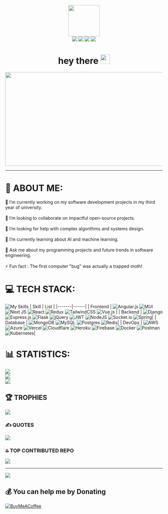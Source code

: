 <div id="header" align="center">
  <img src="https://media.giphy.com/media/M9gbBd9nbDrOTu1Mqx/giphy.gif" width="100"/>
  <div id="badges">
  <a href="https://www.facebook.com/veevism/"><img src="https://img.shields.io/badge/Facebook-%231877F2.svg?style=for-the-badge&logo=Facebook&logoColor=white"></a> 
<a href="https://instagram.com/veevism"><img src="https://img.shields.io/badge/Instagram-%23E4405F.svg?style=for-the-badge&logo=Instagram&logoColor=white"></a> 
<a href="https://medium.com/@veevism"><img src="https://img.shields.io/badge/Medium-12100E?style=for-the-badge&logo=medium&logoColor=white"></a> 
<a href="https://stackoverflow.com/users/15806129"><img src="https://img.shields.io/badge/-Stackoverflow-FE7A16?style=for-the-badge&logo=stack-overflow&logoColor=white"></a> 

</div>
<h1>
  hey there
  <img src="https://media.giphy.com/media/hvRJCLFzcasrR4ia7z/giphy.gif" width="30px"/>
</h1><div align="center">
  <img src="https://media.giphy.com/media/dWesBcTLavkZuG35MI/giphy.gif" width="600" height="300"/>
</div>
</div>


---


# 💫 ABOUT ME:
🔭 I’m currently working on my software development projects in my third year of university.<br><br>👯 I’m looking to collaborate on impactful open-source projects.<br><br>🤝 I’m looking for help with complex algorithms and systems design.<br><br>🌱 I’m currently learning about AI and machine learning.<br><br>💬 Ask me about my programming projects and future trends in software engineering.<br><br>⚡ Fun fact : The first computer "bug" was actually a trapped moth!

# 💻 TECH STACK:
![My Skills](https://skillicons.dev/icons?i=java,js,ts,python)
| Skill | List |
|-------|------|
| Frontend | ![Angular.js](https://img.shields.io/badge/angular.js-%23E23237.svg?style=for-the-badge&logo=angularjs&logoColor=white) ![MUI](https://img.shields.io/badge/MUI-%230081CB.svg?style=for-the-badge&logo=mui&logoColor=white) ![Next JS](https://img.shields.io/badge/Next-black?style=for-the-badge&logo=next.js&logoColor=white) ![React](https://img.shields.io/badge/react-%2320232a.svg?style=for-the-badge&logo=react&logoColor=%2361DAFB) ![Redux](https://img.shields.io/badge/redux-%23593d88.svg?style=for-the-badge&logo=redux&logoColor=white) ![TailwindCSS](https://img.shields.io/badge/tailwindcss-%2338B2AC.svg?style=for-the-badge&logo=tailwind-css&logoColor=white) ![Vue.js](https://img.shields.io/badge/vuejs-%2335495e.svg?style=for-the-badge&logo=vuedotjs&logoColor=%234FC08D)  |
| Backend | ![Django](https://img.shields.io/badge/django-%23092E20.svg?style=for-the-badge&logo=django&logoColor=white) ![Express.js](https://img.shields.io/badge/express.js-%23404d59.svg?style=for-the-badge&logo=express&logoColor=%2361DAFB) ![Flask](https://img.shields.io/badge/flask-%23000.svg?style=for-the-badge&logo=flask&logoColor=white) ![jQuery](https://img.shields.io/badge/jquery-%230769AD.svg?style=for-the-badge&logo=jquery&logoColor=white) ![JWT](https://img.shields.io/badge/JWT-black?style=for-the-badge&logo=JSON%20web%20tokens) ![NodeJS](https://img.shields.io/badge/node.js-6DA55F?style=for-the-badge&logo=node.js&logoColor=white) ![Socket.io](https://img.shields.io/badge/Socket.io-black?style=for-the-badge&logo=socket.io&badgeColor=010101) ![Spring](https://img.shields.io/badge/spring-%236DB33F.svg?style=for-the-badge&logo=spring&logoColor=white)|
| Database  | ![MongoDB](https://img.shields.io/badge/MongoDB-%234ea94b.svg?style=for-the-badge&logo=mongodb&logoColor=white) ![MySQL](https://img.shields.io/badge/mysql-%2300f.svg?style=for-the-badge&logo=mysql&logoColor=white) ![Postgres](https://img.shields.io/badge/postgres-%23316192.svg?style=for-the-badge&logo=postgresql&logoColor=white) ![Redis](https://img.shields.io/badge/redis-%23DD0031.svg?style=for-the-badge&logo=redis&logoColor=white)|
| DevOps | ![AWS](https://img.shields.io/badge/AWS-%23FF9900.svg?style=for-the-badge&logo=amazon-aws&logoColor=white) ![Azure](https://img.shields.io/badge/azure-%230072C6.svg?style=for-the-badge&logo=microsoftazure&logoColor=white) ![Vercel](https://img.shields.io/badge/vercel-%23000000.svg?style=for-the-badge&logo=vercel&logoColor=white) ![Cloudflare](https://img.shields.io/badge/Cloudflare-F38020?style=for-the-badge&logo=Cloudflare&logoColor=white) ![Heroku](https://img.shields.io/badge/heroku-%23430098.svg?style=for-the-badge&logo=heroku&logoColor=white) ![Firebase](https://img.shields.io/badge/firebase-%23039BE5.svg?style=for-the-badge&logo=firebase) ![Docker](https://img.shields.io/badge/docker-%230db7ed.svg?style=for-the-badge&logo=docker&logoColor=white) ![Postman](https://img.shields.io/badge/Postman-FF6C37?style=for-the-badge&logo=postman&logoColor=white) ![Kubernetes](https://img.shields.io/badge/kubernetes-%23326ce5.svg?style=for-the-badge&logo=kubernetes&logoColor=white)|



# 📊 STATISTICS:
![](https://github-readme-stats.vercel.app/api?username=veevism&theme=onedark&hide_border=false&include_all_commits=false&count_private=false)<br/>
![](https://github-readme-streak-stats.herokuapp.com/?user=veevism&theme=onedark&hide_border=false)<br/>
![](https://github-readme-stats.vercel.app/api/top-langs/?username=veevism&theme=onedark&hide_border=false&include_all_commits=false&count_private=false&layout=compact)

## 🏆 TROPHIES
![](https://github-profile-trophy.vercel.app/?username=veevism&theme=onedark&no-frame=false&no-bg=false&margin-w=4)

### ✍️ QUOTES
![](https://quotes-github-readme.vercel.app/api?type=horizontal&theme=dark)


### 🔝 TOP CONTRIBUTED REPO
![](https://github-contributor-stats.vercel.app/api?username=veevism&limit=5&theme=onedark&combine_all_yearly_contributions=true)

---
[![](https://visitcount.itsvg.in/api?id=veevism&icon=1&color=1)](https://visitcount.itsvg.in)

  ## 💰 You can help me by Donating
  [![BuyMeACoffee](https://img.shields.io/badge/Buy%20Me%20a%20Coffee-ffdd00?style=for-the-badge&logo=buy-me-a-coffee&logoColor=black)](https://buymeacoffee.com/veevism) 

  
<!-- Proudly created with GPRM ( https://gprm.itsvg.in ) -->
